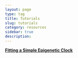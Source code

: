 ```yaml
---
layout: page
type: tag
title: Tutorials
slug: tutorials
category: resources
sidebar: true
description: 
---
```



**[Fitting a Simple Epigenetic Clock](/tag-ec-tutorial)**

